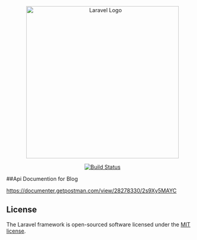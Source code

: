 <p align="center"><a href="https://laravel.com" target="_blank"><img src="https://raw.githubusercontent.com/laravel/art/master/logo-lockup/5%20SVG/2%20CMYK/1%20Full%20Color/laravel-logolockup-cmyk-red.svg" width="400" alt="Laravel Logo"></a></p>

<p align="center">
<a href="https://github.com/laravel/framework/actions"><img src="https://github.com/laravel/framework/workflows/tests/badge.svg" alt="Build Status"></a>


##Api Documention for Blog

https://documenter.getpostman.com/view/28278330/2s9Xy5MAYC



## License

The Laravel framework is open-sourced software licensed under the [MIT license](https://opensource.org/licenses/MIT).
